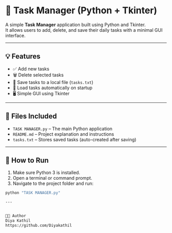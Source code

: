 # 📝 Task Manager (Python + Tkinter)

A simple **Task Manager** application built using Python and Tkinter.  
It allows users to add, delete, and save their daily tasks with a minimal GUI interface.

---

## 💡 Features

- ✅ Add new tasks
- 🗑️ Delete selected tasks
- 💾 Save tasks to a local file (`tasks.txt`)
- 📂 Load tasks automatically on startup
- 🖥️ Simple GUI using Tkinter

---

## 📁 Files Included

- `TASK MANAGER.py` – The main Python application
- `README.md` – Project explanation and instructions
- `tasks.txt` – Stores saved tasks (auto-created after saving)

---


## 🚀 How to Run

1. Make sure Python 3 is installed.
2. Open a terminal or command prompt.
3. Navigate to the project folder and run:

```bash
python "TASK MANAGER.py"

---


👩‍💻 Author
Diya Kathil
https://github.com/Diyakathil
